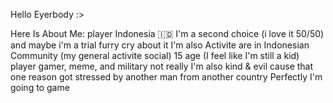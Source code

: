 Hello Eyerbody :>

Here Is About Me:
player Indonesia 🇮🇩
I'm a second choice (i love it 50/50)
and maybe i'm a trial furry cry about it
I'm also Activite are in Indonesian Community (my general activite social)
15 age (I feel like I'm still a kid)
player gamer, meme, and military not really
I'm also kind & evil cause that one reason got stressed by another man from another country
Perfectly I'm going to game
